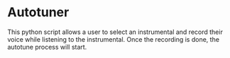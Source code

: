 # Autotuner

This python script allows a user to select an instrumental and record their voice while listening to the instrumental. Once the recording is done, the autotune process will start.
